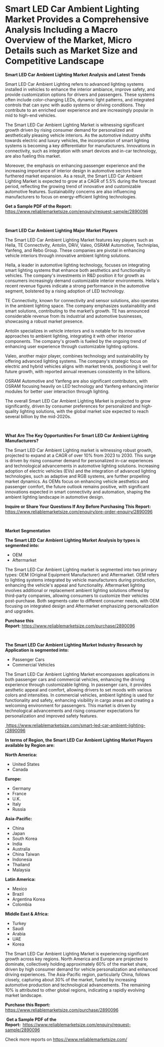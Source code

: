 <p><h1>Smart LED Car Ambient Lighting Market Provides a Comprehensive Analysis Including a Macro Overview of the Market, Micro Details such as Market Size and Competitive Landscape</h1></p><p><strong>Smart LED Car Ambient Lighting Market Analysis and Latest Trends</strong></p>
<p><p>Smart LED Car Ambient Lighting refers to advanced lighting systems installed in vehicles to enhance the interior ambiance, improve safety, and provide customization options for drivers and passengers. These systems often include color-changing LEDs, dynamic light patterns, and integrated controls that can sync with audio systems or driving conditions. They contribute to an enriched user experience and are increasingly popular in mid to high-end vehicles.</p><p>The Smart LED Car Ambient Lighting Market is witnessing significant growth driven by rising consumer demand for personalized and aesthetically pleasing vehicle interiors. As the automotive industry shifts towards electric and luxury vehicles, the incorporation of smart lighting systems is becoming a key differentiator for manufacturers. Innovations in connectivity, such as integration with smart devices and in-car technology, are also fueling this market.</p><p>Moreover, the emphasis on enhancing passenger experience and the increasing importance of interior design in automotive sectors have furthered market expansion. As a result, the Smart LED Car Ambient Lighting Market is expected to grow at a CAGR of 5.5% during the forecast period, reflecting the growing trend of innovative and customizable automotive features. Sustainability concerns are also influencing manufacturers to focus on energy-efficient lighting technologies.</p></p>
<p><strong>Get a Sample PDF of the Report:&nbsp;</strong> <a href="https://www.reliablemarketsize.com/enquiry/request-sample/2890096?utm_campaign=3075&utm_medium=2&utm_source=Github&utm_content=ia&utm_term=14032025&utm_id=smart-led-car-ambient-lighting">https://www.reliablemarketsize.com/enquiry/request-sample/2890096</a></p>
<p>&nbsp;</p>
<p><strong>Smart LED Car Ambient Lighting Major Market Players</strong></p>
<p><p>The Smart LED Car Ambient Lighting Market features key players such as Hella, TE Connectivity, Antolin, DRiV, Valeo, OSRAM Automotive, Techniplas, Yanfeng, and Rebo Group. These companies are pivotal in enhancing vehicle interiors through innovative ambient lighting solutions.</p><p>Hella, a leader in automotive lighting technology, focuses on integrating smart lighting systems that enhance both aesthetics and functionality in vehicles. The company's investments in R&D position it for growth as consumers increasingly demand customizable interior environments. Hella's recent revenue figures indicate a strong performance in the automotive segment, bolstered by a rising adoption of LED technology.</p><p>TE Connectivity, known for connectivity and sensor solutions, also operates in the ambient lighting space. The company emphasizes sustainability and smart solutions, contributing to the market’s growth. TE has announced considerable revenue from its industrial and automotive businesses, showcasing a robust market presence.</p><p>Antolin specializes in vehicle interiors and is notable for its innovative approaches to ambient lighting, integrating it with other interior components. The company's growth is fueled by the ongoing trend of enhancing user experience through customizable lighting options. </p><p>Valeo, another major player, combines technology and sustainability by offering advanced lighting systems. The company's strategic focus on electric and hybrid vehicles aligns with market trends, positioning it well for future growth, with reported annual revenues consistently in the billions.</p><p>OSRAM Automotive and Yanfeng are also significant contributors, with OSRAM focusing heavily on LED technology and Yanfeng enhancing interior modules for better user interaction through lighting.</p><p>The overall Smart LED Car Ambient Lighting Market is projected to grow significantly, driven by consumer preferences for personalized and high-quality lighting solutions, with the global market size expected to reach several billion by the mid-2020s.</p></p>
<p>&nbsp;</p>
<p><strong>What Are The Key Opportunities For Smart LED Car Ambient Lighting Manufacturers?</strong></p>
<p><p>The Smart LED Car Ambient Lighting market is witnessing robust growth, projected to expand at a CAGR of over 10% from 2023 to 2030. This surge is driven by rising consumer demand for personalized in-car experiences and technological advancements in automotive lighting solutions. Increasing adoption of electric vehicles (EVs) and the integration of advanced lighting technologies, such as adaptive and RGB systems, are further propelling market dynamics. As OEMs focus on enhancing vehicle aesthetics and passenger comfort, the future outlook remains positive, with significant innovations expected in smart connectivity and automation, shaping the ambient lighting landscape in automotive design.</p></p>
<p><strong>Inquire or Share Your Questions If Any Before Purchasing This Report:</strong> <a href="https://www.reliablemarketsize.com/enquiry/pre-order-enquiry/2890096?utm_campaign=3075&utm_medium=2&utm_source=Github&utm_content=ia&utm_term=14032025&utm_id=smart-led-car-ambient-lighting">https://www.reliablemarketsize.com/enquiry/pre-order-enquiry/2890096</a></p>
<p>&nbsp;</p>
<p><strong>Market Segmentation</strong></p>
<p><strong>The Smart LED Car Ambient Lighting Market Analysis by types is segmented into:</strong></p>
<p><ul><li>OEM</li><li>Aftermarket</li></ul></p>
<p><p>The Smart LED Car Ambient Lighting market is segmented into two primary types: OEM (Original Equipment Manufacturer) and Aftermarket. OEM refers to lighting systems integrated by vehicle manufacturers during production, enhancing the vehicle's appeal and functionality. Aftermarket lighting involves additional or replacement ambient lighting solutions offered by third-party companies, allowing consumers to customize their vehicles post-purchase. Both segments cater to different consumer needs, with OEM focusing on integrated design and Aftermarket emphasizing personalization and upgrades.</p></p>
<p><strong>Purchase this Report:&nbsp;</strong><a href="https://www.reliablemarketsize.com/purchase/2890096?utm_campaign=3075&utm_medium=2&utm_source=Github&utm_content=ia&utm_term=14032025&utm_id=smart-led-car-ambient-lighting">https://www.reliablemarketsize.com/purchase/2890096</a></p>
<p>&nbsp;</p>
<p><strong>The Smart LED Car Ambient Lighting Market Industry Research by Application is segmented into:</strong></p>
<p><ul><li>Passenger Cars</li><li>Commercial Vehicles</li></ul></p>
<p><p>The Smart LED Car Ambient Lighting Market encompasses applications in both passenger cars and commercial vehicles, enhancing the driving experience through customizable lighting. In passenger cars, it provides aesthetic appeal and comfort, allowing drivers to set moods with various colors and intensities. In commercial vehicles, ambient lighting is used for functionality and safety, enhancing visibility in cargo areas and creating a welcoming environment for passengers. This market is driven by technological advancements and rising consumer expectations for personalization and improved safety features.</p></p>
<p><a href="https://www.reliablemarketsize.com/smart-led-car-ambient-lighting-r2890096?utm_campaign=3075&utm_medium=2&utm_source=Github&utm_content=ia&utm_term=14032025&utm_id=smart-led-car-ambient-lighting">&nbsp;https://www.reliablemarketsize.com/smart-led-car-ambient-lighting-r2890096</a></p>
<p><strong>In terms of Region, the Smart LED Car Ambient Lighting Market Players available by Region are:</strong></p>
<p>
    <p> <strong> North America: </strong>
        <ul>
            <li>United States</li>
            <li>Canada</li>
        </ul>
        </p> 
    <p> <strong> Europe: </strong>
        <ul>
            <li>Germany</li>
            <li>France</li>
            <li>U.K.</li>
            <li>Italy</li>
            <li>Russia</li>
        </ul>
        </p> 
    <p> <strong> Asia-Pacific: </strong>
        <ul>
            <li>China</li>
            <li>Japan</li>
            <li>South Korea</li>
            <li>India</li>
            <li>Australia</li>
            <li>China Taiwan</li>
            <li>Indonesia</li>
            <li>Thailand</li>
            <li>Malaysia</li>
        </ul>
        </p> 
    <p> <strong> Latin America: </strong>
        <ul>
            <li>Mexico</li>
            <li>Brazil</li>
            <li>Argentina Korea</li>
            <li>Colombia</li>
        </ul>
        </p> 
    <p> <strong> Middle East & Africa: </strong>
        <ul>
            <li>Turkey</li>
            <li>Saudi</li>
            <li>Arabia</li>
            <li>UAE</li>
            <li>Korea</li>
        </ul>
    </p>
    </p>
<p><p>The Smart LED Car Ambient Lighting Market is experiencing significant growth across key regions. North America and Europe are projected to dominate, collectively holding approximately 60% of the market share, driven by high consumer demand for vehicle personalization and enhanced driving experiences. The Asia-Pacific region, particularly China, follows closely, capturing about 30% of the market, fueled by increasing automotive production and technological advancements. The remaining 10% is attributed to other global regions, indicating a rapidly evolving market landscape.</p></p>
<p><strong>Purchase this Report: </strong><a href="https://www.reliablemarketsize.com/purchase/2890096?utm_campaign=3075&utm_medium=2&utm_source=Github&utm_content=ia&utm_term=14032025&utm_id=smart-led-car-ambient-lighting">https://www.reliablemarketsize.com/purchase/2890096</a></p>
<p>&nbsp;<strong>Get a Sample PDF of the Report:&nbsp;&nbsp;</strong><a href="https://www.reliablemarketsize.com/enquiry/request-sample/2890096?utm_campaign=3075&utm_medium=2&utm_source=Github&utm_content=ia&utm_term=14032025&utm_id=smart-led-car-ambient-lighting">https://www.reliablemarketsize.com/enquiry/request-sample/2890096</a></p>
<p><strong></strong></p>
<p>Check more reports on <a href="https://www.reliablemarketsize.com/?utm_campaign=3075&utm_medium=2&utm_source=Github&utm_content=ia&utm_term=14032025&utm_id=smart-led-car-ambient-lighting">https://www.reliablemarketsize.com/</a></p>